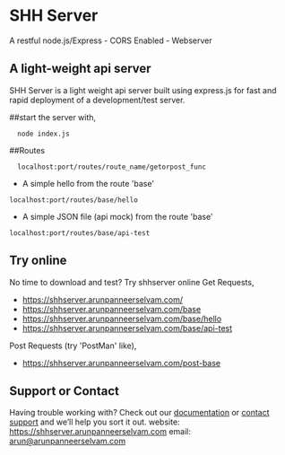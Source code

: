 # SHH Server

A restful node.js/Express - CORS Enabled - Webserver

## A light-weight api server


SHH Server is a light weight api server built using express.js for fast and rapid deployment of a development/test server.

##start the server with,
   ```
     node index.js
   ```
##Routes

  ```
    localhost:port/routes/route_name/getorpost_func
  ```
  - A simple hello from the route 'base'
  ```
  localhost:port/routes/base/hello
  ```

  - A simple JSON file (api mock) from the route 'base'
  ```
  localhost:port/routes/base/api-test
  ```
  
## Try online
No time to download and test?
Try shhserver online 
Get Requests,
- https://shhserver.arunpanneerselvam.com/
- https://shhserver.arunpanneerselvam.com/base
- https://shhserver.arunpanneerselvam.com/base/hello
- https://shhserver.arunpanneerselvam.com/base/api-test

Post Requests (try 'PostMan' like), 
- https://shhserver.arunpanneerselvam.com/post-base


## Support or Contact

Having trouble working with? Check out our [documentation](https://docs.github.com/categories/github-pages-basics/) or [contact support](https://github.com/contact) and we’ll help you sort it out.
website: https://shhserver.arunpanneerselvam.com
email: arun@arunpanneerselvam.com
